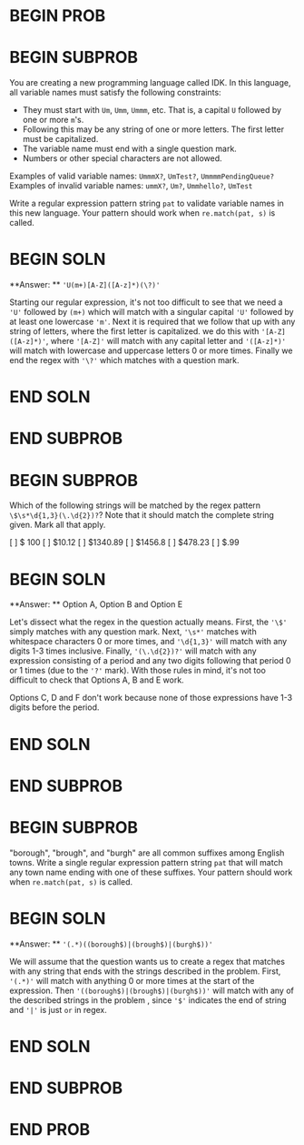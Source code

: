 # BEGIN PROB

# BEGIN SUBPROB

You are creating a new programming language called IDK. In this language, all variable names must satisfy the following constraints:

- They must start with `Um`, `Umm`, `Ummm`, etc. That is, a capital `U` followed by one or more `m`'s.
- Following this may be any string of one or more letters. The first letter must be capitalized.
- The variable name must end with a single question mark.
- Numbers or other special characters are not allowed.

Examples of valid variable names: `UmmmX?`, `UmTest?`, `UmmmmPendingQueue?`
Examples of invalid variable names: `ummX?`, `Um?`, `Ummhello?`, `UmTest`

Write a regular expression pattern string `pat` to validate variable names in this new language. Your pattern should work when `re.match(pat, s)` is called.

# BEGIN SOLN

**Answer: ** `'U(m+)[A-Z]([A-z]*)(\?)'`

Starting our regular expression, it's not too difficult to see that we need a `'U'` followed by `(m+)` which will match with a singular capital `'U'` followed by at least one lowercase `'m'`. Next it is required that we follow that up with any string of letters, where the first letter is capitalized. we do this with `'[A-Z]([A-z]*)'`, where `'[A-Z]'` will match with any capital letter and `'([A-z]*)'` will match with lowercase and uppercase letters 0 or more times. Finally we end the regex with `'\?'` which matches with a question mark.

# END SOLN

# END SUBPROB

# BEGIN SUBPROB

Which of the following strings will be matched by the regex pattern `\$\s*\d{1,3}(\.\d{2})?`?  Note that it should match the complete string given. Mark all that apply.

[ ] $ 100
[ ] $10.12
[ ] $1340.89
[ ] $1456.8
[ ] $478.23
[ ] $.99

# BEGIN SOLN

**Answer: ** Option A, Option B and Option E

Let's dissect what the regex in the question actually means. First, the `'\$'` simply matches with any question mark. Next, `'\s*'` matches with whitespace characters 0 or more times, and `'\d{1,3}'` will match with any digits 1-3 times inclusive. Finally, `'(\.\d{2})?'` will match with any expression consisting of a period and any two digits following that period 0 or 1 times (due to the `'?'` mark). With those rules in mind, it's not too difficult to check that Options A, B and E work.

Options C, D and F don't work because none of those expressions have 1-3 digits before the period.

# END SOLN

# END SUBPROB

# BEGIN SUBPROB

"borough", "brough", and "burgh" are all common suffixes among English towns. Write a single regular expression pattern string `pat` that will match any town name ending with one of these suffixes. Your pattern should work when `re.match(pat, s)` is called.

# BEGIN SOLN

**Answer: ** `'(.*)((borough$)|(brough$)|(burgh$))'`

We will assume that the question wants us to create a regex that matches with any string that ends with the strings described in the problem. First, `'(.*)'` will match with anything 0 or more times at the start of the expression. Then `'((borough$)|(brough$)|(burgh$))'` will match with any of the described strings in the problem , since `'$'` indicates the end of string and `'|'` is just `or` in regex.

# END SOLN

# END SUBPROB

# END PROB